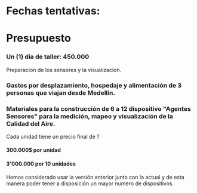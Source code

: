 # Fechas tentativas:

### 

# Presupuesto

### Un \(1\) día de taller: 450.000

Preparacion de los sensores y la visualizacion.

### Gastos por desplazamiento, hospedaje y alimentación de 3 personas que viajan desde Medellin.

### Materiales para la construcción de 6 a 12 dispositivo "Agentes Sensores" para la medición, mapeo y visualización de la Calidad del Aire.

Cada unidad tiene un precio  final de ?

#### 300.000$ por unidad

#### 3'000.000 por 10 unidades

Hemos considerado usar la versión anterior junto con la actual y de esta manera poder tener a disposición un mayor numero de dispositivos.

